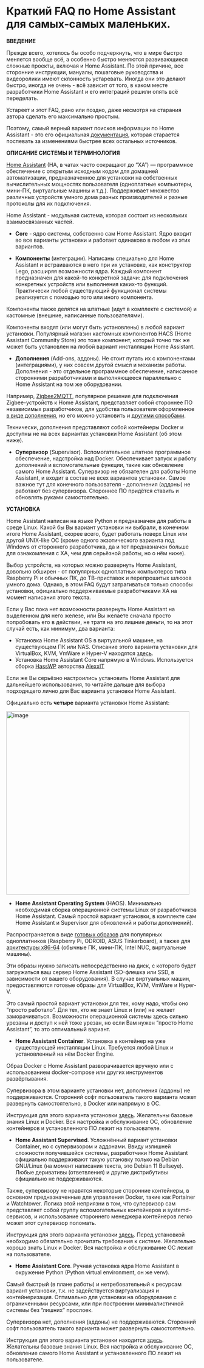 # Краткий FAQ по Home Assistant для самых-самых маленьких.

**ВВЕДЕНИЕ**

Прежде всего, хотелось бы особо подчеркнуть, что в мире быстро меняется вообще всё, а особенно быстро меняются развивающиеся сложные проекты, включая и Home Assistant.
По этой причине, все сторонние инструкции, мануалы, пошаговые руководства и видеоролики имеют склонность устаревать. Иногда они это делают быстро, иногда не очень - всё зависит от того, в каком месте разработчики Home Assistant и его интеграций решили опять всё переделать.

Устареет и этот FAQ, рано или поздно, даже несмотря на старания автора сделать его максимально простым.

Поэтому, самый верный вариант поисков информации по Home Assistant - это его официальная [документация](https://www.home-assistant.io/docs/), которая старается поспевать за изменениями быстрее всех остальных источников.

**ОПИСАНИЕ СИСТЕМЫ И ТЕРМИНОЛОГИЯ**

[Home Assistant](https://www.home-assistant.io) (HA, в чатах часто сокращают до “ХА”) — программное обеспечение с открытым исходным кодом для домашней автоматизации, предназначенное для установки на собственных вычислительных мощностях пользователя (одноплатные компьютеры, мини-ПК, виртуальные машины и т.д.). Поддерживает множество различных устройств умного дома разных производителей и разные протоколы для их подключения.

Home Assistant - модульная система, которая состоит из нескольких взаимосвязанных частей.

- **Core** - ядро системы, собственно сам Home Assistant. Ядро входит во все варианты установки и работает одинаково в любом из этих вариантов.

- **Компоненты** (интеграции). Написаны специально для Home Assistant и встраиваются в него при их установке, как конструктор Lego, расширяя возможности ядра. Каждый компонент предназначен для какой-то конкретной задачи: для подключения конкретных устройств или выполнения каких-то функций. Практически любой существующий функционал системы реализуется с помощью того или иного компонента.

Компоненты также делятся на штатные (идут в комплекте с системой) и кастомные (внешние, написанные пользователями).

Компоненты входят (или могут быть установлены) в любой вариант установки. Популярный магазин кастомных компонентов HACS (Home Assistant Community Store) это тоже компонент, который точно так же может быть установлен на любой вариант инсталляции Home Assistant.

- **Дополнения** (Add-ons, аддоны). Не стоит путать их с компонентами (интеграциями), у них совсем другой смысл и механизм работы. Дополнения - это отдельное программное обеспечение, написанное сторонними разработчиками и выполняющееся параллельно с Home Assistant на том же оборудовании.

Например, [Zigbee2MQTT](https://www.zigbee2mqtt.io), популярное решение для подключения Zigbee-устройств к Home Assistant, представляет собой стороннее ПО независимых разработчиков, для удобства пользователя оформленное [в виде дополнения](https://github.com/zigbee2mqtt/hassio-zigbee2mqtt#installation), но его можно установить и [другими способами](https://www.zigbee2mqtt.io/guide/installation/).

Технически, дополнения представляют собой контейнеры Docker и доступны не на всех вариантах установки Home Assistant (об этом ниже).

- **Супервизор** (Supervisor). Вспомогательное штатное программное обеспечение, надстройка над Docker. Обеспечивает запуск и работу дополнений и вспомогательные функции, такие как обновление самого Home Assistant. Супервизор не обязателен для работы Home Assistant, и входит в состав не всех вариантов установки. 
Самое важное тут для конечного пользователя - дополнения (аддоны) не работают без супервизора. Стороннее ПО придётся ставить и обновлять руками самостоятельно.

**УСТАНОВКА**

Home Assistant написан на языке Python и предназначен для работы в среде Linux. Какой бы Вы вариант установки ни выбрали, в конечном итоге Home Assistant, скорее всего, будет работать поверх Linux или другой UNIX-like ОС (кроме одного экзотического варианта под Windows от стороннего разработчика, да и тот предназначен больше для ознакомления с ХА, чем для серьёзной работы, но о нём ниже).

Выбор устройств, на которых можно развернуть Home Assistant, довольно обширен - от популярных одноплатных компьютеров типа Raspberry Pi и обычных ПК, до ТВ-приставок и перепрошитых шлюзов умного дома. Однако, в этом FAQ будут затрагиваться только способы установки, официально поддерживаемые разработчиками ХА на момент написания этого текста.

Если у Вас пока нет возможности развернуть Home Assistant на выделенном для него железе, или Вы желаете сначала просто попробовать его в действии, не тратя на это лишние деньги, то на этот случай есть, как минимум, два варианта:

- Установка Home Assistant OS в виртуальной машине, на существующем ПК или NAS. Описание этого варианта установки для VirtualBox, KVM, VmWare и Hyper-V находятся [здесь](https://www.home-assistant.io/installation/windows#install-home-assistant-operating-system).
- Установка Home Assistant Core напрямую в Windows. Используется сборка [HassWP](https://github.com/AlexxIT/HassWP) авторства [AlexxIT](https://github.com/alexxit)

Если же Вы серьёзно настроились установить Home Assistant для дальнейшего использования, то читайте дальше для выбора подходящего лично для Вас варианта установки Home Assistant.

Официально есть **четыре** варианта установки Home Assistant:

<img width="482" alt="image" src="https://user-images.githubusercontent.com/72073134/213451333-e18fff08-2b8c-46d3-ac0d-cb6cf446e0a4.png">

- **Home Assistant Operating System** (HAOS). Минимально необходимая сборка операционной системы Linux от разработчиков Home Assistant. Самый простой вариант установки, в комплекте сам Home Assistant и Supervisor для обновлений и работы дополнений).

Распространяется в виде [готовых образов](https://www.home-assistant.io/installation/#raspberry-pi) для популярных одноплатников (Raspberry Pi, ODROID, ASUS Tinkerboard), а также для [архитектуры x86-64](https://www.home-assistant.io/installation/generic-x86-64) (обычные ПК, мини-ПК, Intel NUC, виртуальные машины).

Эти образы нужно записать непосредственно на диск, с которого будет загружаться ваш сервер Home Assistant (SD-флешка или SSD, в зависимости от вашего оборудования). В случае виртуальных машин, предоставляются готовые образы для VirtualBox, KVM, VmWare и Hyper-V.

Это самый простой вариант установки для тех, кому надо, чтобы оно “просто работало”. Для тех, кто не знает Linux и (или) не желает заморачиваться. Возможности операционной системы здесь сильно урезаны и доступ к ней тоже урезан, но если Вам нужен “просто Home Assistant”, то это оптимальный вариант.

- **Home Assistant Container**. Установка в контейнер на уже существующей инсталляции Linux. Требуется любой Linux и установленный на нём Docker Engine.

Образ Docker с Home Assistant разворачивается вручную или с использованием docker-compose или других инструментов развёртывания.

Супервизора в этом варианте установки нет, дополнения (аддоны) не поддерживаются. Сторонний софт пользователь такого варианта может развернуть самостоятельно, в Docker или напрямую в ОС.

Инструкция для этого варианта установки [здесь](https://www.home-assistant.io/installation/linux#install-home-assistant-container). Желательны базовые знания Linux и Docker. Вся настройка и обслуживание ОС, обновление контейнеров и установленного ПО лежит на пользователе.

- **Home Assistant Supervised**. Усложнённый вариант установки Container, но с супервизором и аддонами. Ввиду излишней сложности получившейся системы, разработчики Home Assistant официально поддерживают такую установку только на Debian GNU/Linux (на момент написания текста, это Debian 11 Bullseye). Любые деривативы (ответвления) и другие дистрибутивы официально не поддерживаются.

Также, супервизору не нравятся некоторые сторонние контейнеры, в основном предназначенные для управления Docker, такие как Portainer и Watchtower. Логика этой неприязни в том, что супервизор сам представляет собой группу вспомогательных контейнеров и systemd-сервисов, и использование стороннего менеджера контейнеров легко может этот супервизор поломать.

Инструкция для этого варианта установки [здесь](https://github.com/home-assistant/supervised-installer). Перед установкой необходимо обязательно прочитать требования к системе. Желательно хорошо знать Linux и Docker. Вся настройка и обслуживание ОС лежит на пользователе.

- **Home Assistant Core**. Ручная установка ядра Home Assistant в окружение Python (Python virtual environment, он же venv). 

Самый быстрый (в плане работы) и нетребовательный к ресурсам вариант установки, т.к. не задействуется виртуализация и контейнеризация. Оптимально для установки на оборудование с ограниченными ресурсами, или при построении минималистичной системы без “лишних” прослоек.  

Супервизора нет, дополнения (аддоны) не поддерживаются. Сторонний софт пользователь такого варианта может развернуть самостоятельно.

Инструкция для этого варианта установки находится [здесь](https://www.home-assistant.io/installation/linux#install-home-assistant-core). Желательны базовые знания Linux. Вся настройка и обслуживание ОС, обновление самого Home Assistant и установленного ПО лежит на пользователе.

